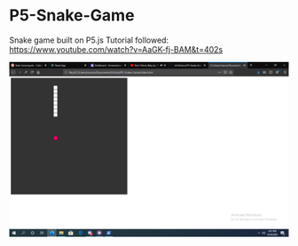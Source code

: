# P5-Snake-Game
Snake game built on P5.js
Tutorial followed: https://www.youtube.com/watch?v=AaGK-fj-BAM&t=402s

<img src="Screenshot%202020-04-24%2017.01.53.png">
